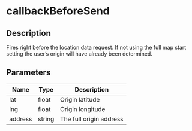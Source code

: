 # callbackBeforeSend

## Description

Fires right before the location data request. If not using the full map start setting the user’s origin will have 
already been determined.

## Parameters

| Name | Type | Description |
|---|---|---|
| lat | float | Origin latitude |
| lng | float | Origin longitude |
| address | string | The full origin address |